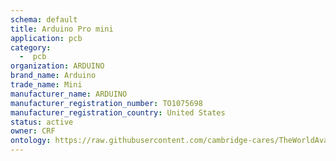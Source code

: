 ```yaml
---
schema: default
title: Arduino Pro mini
application: pcb
category:
  -  pcb
organization: ARDUINO
brand_name: Arduino
trade_name: Mini
manufacturer_name: ARDUINO
manufacturer_registration_number: TO1075698
manufacturer_registration_country: United States
status: active
owner: CRF
ontology: https://raw.githubusercontent.com/cambridge-cares/TheWorldAvatar/dev-composite-materials-ontology/JPS_Ontology/ontology/ontomatpassport/ontomatpassport.owl
---
```

